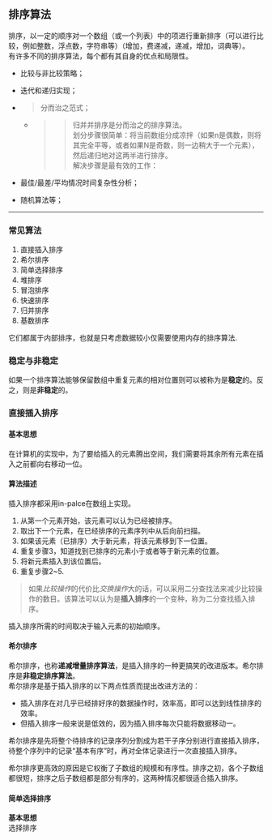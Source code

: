 ## 排序算法

排序，以一定的顺序对一个数组（或一个列表）中的项进行重新排序（可以进行比较，例如整数，浮点数，字符串等）（增加，费递减，递减，增加，词典等）。  
有许多不同的排序算法，每个都有其自身的优点和局限性。    

* 比较与非比较策略；  
* 迭代和递归实现；  
* > 分而治之范式；
  * >> 归并并排序是分而治之的排序算法。  
划分步骤很简单：将当前数组分成凉拌（如果n是偶数，则将其完全平等，或者如果N是奇数，则一边稍大于一个元素），然后递归地对这两半进行排序。  
解决步骤是最有效的工作：

* 最佳/最差/平均情况时间复杂性分析；
* 随机算法等；

 ***
 ### 常见算法  
 1. 直接插入排序  
 2. 希尔排序  
 3. 简单选择排序  
 4. 堆排序  
 5. 冒泡排序  
 6. 快速排序 
 7. 归并排序 
 8. 基数排序 

 它们都属于内部排序，也就是只考虑数据较小仅需要使用内存的排序算法.

 ### 稳定与非稳定  
 如果一个排序算法能够保留数组中重复元素的相对位置则可以被称为是**稳定**的。反之，则是**非稳定**的。  


### 直接插入排序  
#### 基本思想 
在计算机的实现中，为了要给插入的元素腾出空间，我们需要将其余所有元素在插入之前都向右移动一位。  
#### 算法描述  

插入排序都采用in-palce在数组上实现。  
1. 从第一个元素开始，该元素可以认为已经被排序。  
2. 取出下一个元素，在已经排序的元素序列中从后向前扫描。  
3. 如果该元素（已排序）大于新元素，将该元素移到下一位置。  
4. 重复步骤3，知道找到已排序的元素小于或者等于新元素的位置。 
5. 将新元素插入到该位置后。  
6. 重复步骤2~5.  

> 如果*比较操作*的代价比*交换操作*大的话，可以采用二分查找法来减少比较操作的数目。该算法可以认为是**插入排序**的一个变种，称为二分查找插入排序。  

插入排序所需的时间取决于输入元素的初始顺序。  

#### 希尔排序  
希尔排序，也称**递减增量排序算法**，是插入排序的一种更搞笑的改进版本。希尔排序是**非稳定排序算法**。  
希尔排序是基于插入排序的以下两点性质而提出改进方法的：  
* 插入排序在对几乎已经排好序的数据操作时，效率高，即可以达到线性排序的效率。  
* 但插入排序一般来说是低效的，因为插入排序每次只能将数据移动一。  

希尔排序是先将整个待排序的记录序列分割成为若干子序分别进行直接插入排序，待整个序列中的记录“基本有序”时，再对全体记录进行一次直接插入排序。  


希尔排序更高效的原因是它权衡了子数组的规模和有序性。排序之初，各个子数组都很短，排序之后子数组都是部分有序的，这两种情况都很适合插入排序。  

#### 简单选择排序  

**基本思想**  
选择排序